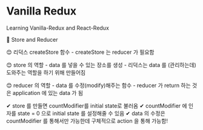 # Vanilla Redux

Learning Vanilla-Redux and React-Redux

📌 Store and Reducer

  😊 리덕스 createStore 함수
    - createStore 는 reducer 가 필요함

  😊 store 의 역할
    - data 를 넣을 수 있는 장소를 생성
    - 리덕스는 data 를 (관리하는데) 도와주는 역할을 하기 위해 만들어짐

  😊 reducer 의 역할
    - data 를 수정(modify)해주는 함수
    - reducer 가 return 하는 것은 application 에 있는 data 가 됨

  ✔ store 를 만들면 countModifier를 initial state로 불러옴
  ✔ countModifier 에 인자를 state = 0 으로 initial state 를 설정해줄 수 있음
  ✔ data 의 수정은 countModifier 를 통해서만 가능한데 구체적으로 action 을 통해 가능함!

